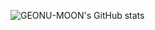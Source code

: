 ![GEONU-MOON's GitHub stats](https://github-readme-stats.vercel.app/api?username=GEONU-MOON&theme=dark&show_icons=true)
